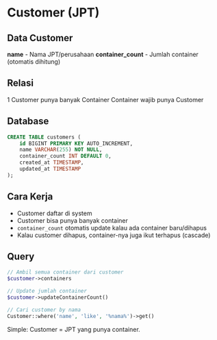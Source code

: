 # Customer (JPT)

## Data Customer

**name** - Nama JPT/perusahaan
**container_count** - Jumlah container (otomatis dihitung)

## Relasi

1 Customer punya banyak Container
Container wajib punya Customer

## Database

```sql
CREATE TABLE customers (
    id BIGINT PRIMARY KEY AUTO_INCREMENT,
    name VARCHAR(255) NOT NULL,
    container_count INT DEFAULT 0,
    created_at TIMESTAMP,
    updated_at TIMESTAMP
);
```

## Cara Kerja

-   Customer daftar di system
-   Customer bisa punya banyak container
-   `container_count` otomatis update kalau ada container baru/dihapus
-   Kalau customer dihapus, container-nya juga ikut terhapus (cascade)

## Query

```php
// Ambil semua container dari customer
$customer->containers

// Update jumlah container
$customer->updateContainerCount()

// Cari customer by nama
Customer::where('name', 'like', '%nama%')->get()
```

Simple: Customer = JPT yang punya container.
